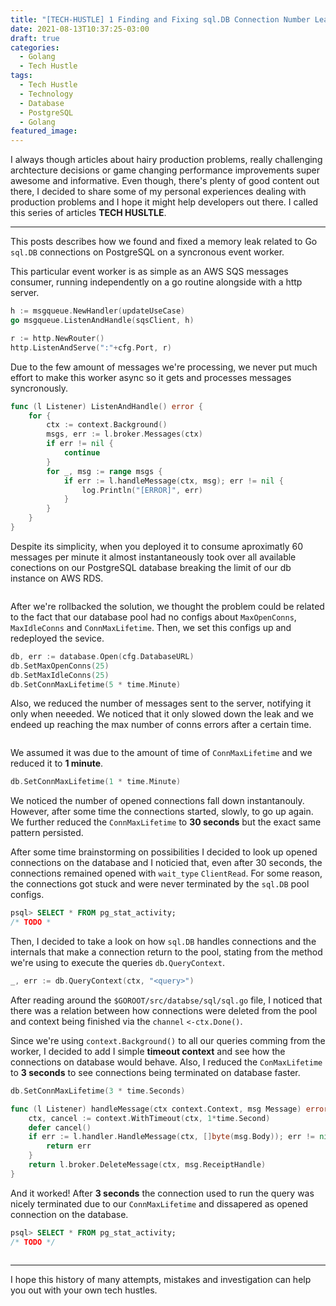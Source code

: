 ```yaml
---
title: "[TECH-HUSTLE] 1 Finding and Fixing sql.DB Connection Number Leaks in Go"
date: 2021-08-13T10:37:25-03:00
draft: true
categories:
  - Golang
  - Tech Hustle
tags:
  - Tech Hustle
  - Technology
  - Database
  - PostgreSQL
  - Golang
featured_image:
---
```


I always though articles about hairy production problems, really challenging archtecture decisions or game changing performance improvements super awesome and informative. Even though, there's plenty of good content out there, I decided to share some of my personal experiences dealing with production problems and I hope it might help developers out there. I called this series of articles **TECH HUSLTLE**.

---

This posts describes how we found and fixed a memory leak related to Go `sql.DB` connections on PostgreSQL on a syncronous event worker.

This particular event worker is as simple as an AWS SQS messages consumer, running independently on a go routine alongside with a http server.

```go
h := msgqueue.NewHandler(updateUseCase)
go msgqueue.ListenAndHandle(sqsClient, h)

r := http.NewRouter()
http.ListenAndServe(":"+cfg.Port, r)
```

Due to the few amount of messages we're processing, we never put much effort to make this worker async so it gets and processes messages syncronously.

```go
func (l Listener) ListenAndHandle() error {
	for {
		ctx := context.Background()
		msgs, err := l.broker.Messages(ctx)
		if err != nil {
			continue
		}
		for _, msg := range msgs {
			if err := l.handleMessage(ctx, msg); err != nil {
				log.Println("[ERROR]", err)
			}
		}
	}
}
```

Despite its simplicity, when you deployed it to consume aproximatly 60 messages per minute it almost instantaneously took over all available conections on our PostgreSQL database breaking the limit of our db instance on AWS RDS.

<image>

After we're rollbacked the solution, we thought the problem could be related to the fact that our database pool had no configs about
`MaxOpenConns`, `MaxIdleConns` and `ConnMaxLifetime`. Then, we set this configs up and redeployed the sevice.

```go
db, err := database.Open(cfg.DatabaseURL)
db.SetMaxOpenConns(25)
db.SetMaxIdleConns(25)
db.SetConnMaxLifetime(5 * time.Minute)
```

Also, we reduced the number of messages sent to the server, notifying it only when neeeded.
We noticed that it only slowed down the leak and we endeed up reaching the max number of conns errors after a certain time.

<image>

We assumed it was due to the amount of time of `ConnMaxLifetime` and we reduced it to **1 minute**.

```go
db.SetConnMaxLifetime(1 * time.Minute)
```

We noticed the number of opened connections fall down instantanouly. However, after some time the connections started, slowly, to go up again. We further reduced the `ConnMaxLifetime` to **30 seconds** but the exact same pattern persisted.

After some time brainstorming on possibilities I decided to look up opened connections on the database and I noticied that, even after 30 seconds, the connections remained opened with `wait_type` `ClientRead`. For some reason, the connections got stuck and were never terminated by the `sql.DB` pool configs.

```sql
psql> SELECT * FROM pg_stat_activity;
/* TODO *
```

Then, I decided to take a look on how `sql.DB` handles connections and the internals that make a connection return to the pool, stating from the method we're using to execute the queries `db.QueryContext`.

```go
_, err := db.QueryContext(ctx, "<query>")
```

After reading around the `$GOROOT/src/databse/sql/sql.go` file, I noticed that there was a relation between how connections were deleted from the pool and context being finished via the `channel` `<-ctx.Done()`.

Since we're using `context.Background()` to all our queries comming from the worker, I decided to add I simple **timeout context** and see how the connections on database would behave. Also, I reduced the `ConMaxLifetime` to **3 seconds** to see connections being terminated on database faster.

```go
db.SetConnMaxLifetime(3 * time.Seconds)
```

```go
func (l Listener) handleMessage(ctx context.Context, msg Message) error {
	ctx, cancel := context.WithTimeout(ctx, 1*time.Second)
	defer cancel()
	if err := l.handler.HandleMessage(ctx, []byte(msg.Body)); err != nil {
		return err
	}
	return l.broker.DeleteMessage(ctx, msg.ReceiptHandle)
}
```

And it worked! After **3 seconds** the connection used to run the query was nicely terminated due to our `ConnMaxLifetime` and dissapered as opened connection on the database.

```sql
psql> SELECT * FROM pg_stat_activity;
/* TODO */
```

<image>

---

I hope this history of many attempts, mistakes and investigation can help you out with your own tech hustles.
